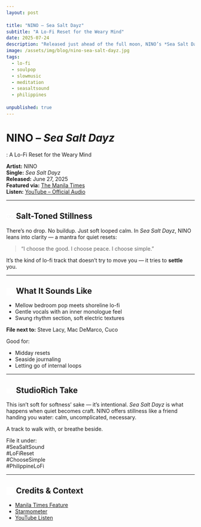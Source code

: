 ```yaml
---
layout: post

title: "NINO – Sea Salt Dayz"
subtitle: "A Lo-Fi Reset for the Weary Mind"
date: 2025-07-24
description: "Released just ahead of the full moon, NINO’s *Sea Salt Dayz* is a low-key soul mantra — lo-fi, mindful, and gentle as salt air."
image: /assets/img/blog/nino-sea-salt-dayz.jpg
tags:
  - lo-fi
  - soulpop
  - slowmusic
  - meditation
  - seasaltsound
  - philippines

unpublished: true
---
```


# NINO – _Sea Salt Dayz_

: A Lo-Fi Reset for the Weary Mind

**Artist:** NINO  
**Single:** _Sea Salt Dayz_  
**Released:** June 27, 2025  
**Featured via:** [The Manila Times](https://www.manilatimes.net/2025/07/24/entertainment-lifestyle/show-times/nino-releases-a-soulful-reset-for-the-weary-mind/2154591)  
**Listen:** [YouTube – Official Audio](https://www.youtube.com/watch?v=ewnl-Gq42wE)

---

## <img src="/assets/ui/glasses.svg" alt="Glasses icon" style="width: 1em; vertical-align: middle;" /> Salt-Toned Stillness

There’s no drop. No buildup. Just soft looped calm. In _Sea Salt Dayz_, NINO leans into clarity — a mantra for quiet resets:

> “I choose the good. I choose peace. I choose simple.”

It’s the kind of lo-fi track that doesn’t try to move you — it tries to **settle** you.

---

## <img src="/assets/ui/headphones.svg" alt="Headphones icon" style="width: 1em; vertical-align: middle;" /> What It Sounds Like

- Mellow bedroom pop meets shoreline lo-fi
- Gentle vocals with an inner monologue feel
- Swung rhythm section, soft electric textures

**File next to:** Steve Lacy, Mac DeMarco, Cuco

Good for:

- Midday resets
- Seaside journaling
- Letting go of internal loops

---

## <img src="/assets/ui/eye.svg" alt="Eye icon" style="width: 1em; vertical-align: middle;" /> StudioRich Take

This isn’t soft for softness’ sake — it’s intentional. _Sea Salt Dayz_ is what happens when quiet becomes craft. NINO offers stillness like a friend handing you water: calm, uncomplicated, necessary.

A track to walk with, or breathe beside.

File it under:  
#SeaSaltSound  
#LoFiReset  
#ChooseSimple  
#PhilippineLoFi

---

## <img src="/assets/ui/hollow-book.svg" alt="Book Open icon" style="width: 1em; vertical-align: middle;" /> Credits & Context

- [Manila Times Feature](https://www.manilatimes.net/2025/07/24/entertainment-lifestyle/show-times/nino-releases-a-soulful-reset-for-the-weary-mind/2154591)
- [Starmometer](https://starmometer.com/2025/07/20/nino-releases-sea-salt-dayz-a-soulful-reset-for-the-weary-mind/)
- [YouTube Listen](https://www.youtube.com/watch?v=ewnl-Gq42wE)
